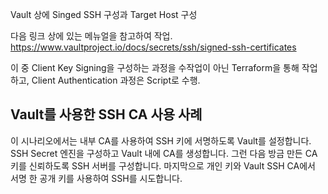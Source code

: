 Vault 상에 Singed SSH 구성과 Target Host 구성


다음 링크 상에 있는 메뉴얼을 참고하여 작업.
https://www.vaultproject.io/docs/secrets/ssh/signed-ssh-certificates

이 중 Client Key Signing을 구성하는 과정을 수작업이 아닌 Terraform을 통해 작업하고, Client Authentication 과정은 Script로 수행.


## Vault를 사용한 SSH CA 사용 사례

이 시나리오에서는 내부 CA를 사용하여 SSH 키에 서명하도록 Vault를 설정합니다. SSH Secret 엔진을 구성하고 Vault 내에 CA를 생성합니다. 
그런 다음 방금 만든 CA 키를 신뢰하도록 SSH 서버를 구성합니다. 마지막으로 개인 키와 Vault SSH CA에서 서명 한 공개 키를 사용하여 SSH를 시도합니다.
